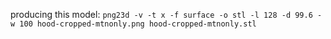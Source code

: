 producing this model:
`png23d -v -t x -f surface -o stl -l 128 -d 99.6 -w 100 hood-cropped-mtnonly.png hood-cropped-mtnonly.stl`
